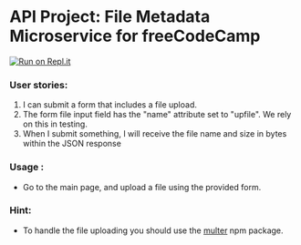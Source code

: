 
# API Project: File Metadata Microservice for freeCodeCamp
[![Run on Repl.it](https://repl.it/badge/github/cemp2703/boilerplate-project-filemetadata)](https://repl.it/github/cemp2703/boilerplate-project-filemetadata)
###    User stories:
1. I can submit a form that includes a file upload.
2. The form file input field  has the "name" attribute set to "upfile". We rely on this in testing.
3. When I submit something, I will receive the file name and size in bytes within the JSON response

### Usage :
* Go to the main page, and upload a file using the provided form.

### Hint:
* To handle the file uploading you should use the [multer](https://www.npmjs.com/package/multer) npm package.
